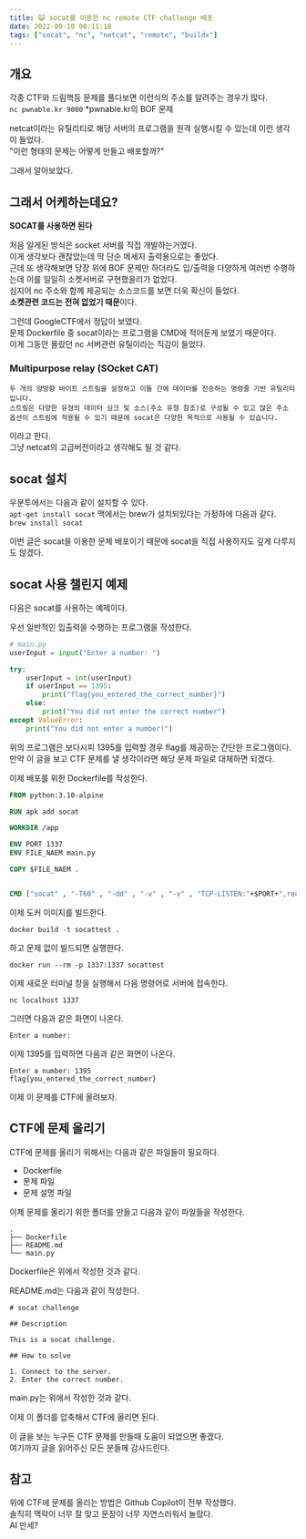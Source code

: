 ```yaml
---
title: 😺 socat를 이용한 nc remote CTF challenge 배포
date: 2022-09-10 00:11:18
tags: ["socat", "nc", "netcat", "remote", "buildx"]
---
```


## 개요
각종 CTF와 드림핵등 문제를 풀다보면 이런식의 주소를 알려주는 경우가 많다.  
`nc pwnable.kr 9000`
*pwnable.kr의 BOF 문제  

netcat이라는 유틸리티로 해당 서버의 프로그램을 원격 실행시킬 수 있는데 이런 생각이 들었다.  
"이런 형태의 문제는 어떻게 만들고 배포할까?"  

그래서 알아보았다.  

## 그래서 어케하는데요?

**SOCAT를 사용하면 된다**

처음 알게된 방식은 socket 서버를 직접 개발하는거였다.  
이게 생각보다 괜찮았는데 딱 단순 메세지 출력용으로는 좋았다.  
근데 또 생각해보면 당장 위에 BOF 문제만 하더라도 입/출력을 다양하게 여러번 수행하는데 이를 일일히 소켓서버로 구현했을리가 없었다.  
심지어 nc 주소와 함께 제공되는 소스코드를 보면 더욱 확신이 들었다.  
**소켓관련 코드는 전혀 없었기 때문**이다.  

그런데 GoogleCTF에서 정답이 보였다.  
문제 Dockerfile 중 socat이라는 프로그램을 CMD에 적어둔게 보였기 때문이다.  
이게 그동안 몰랐던 nc 서버관련 유틸이라는 직감이 들었다.

### Multipurpose relay (SOcket CAT)
```
두 개의 양방향 바이트 스트림을 설정하고 이들 간에 데이터를 전송하는 명령줄 기반 유틸리티입니다.
스트림은 다양한 유형의 데이터 싱크 및 소스(주소 유형 참조)로 구성될 수 있고 많은 주소 옵션이 스트림에 적용될 수 있기 때문에 socat은 다양한 목적으로 사용될 수 있습니다.
```

이라고 한다.  
그냥 netcat의 고급버전이라고 생각해도 될 것 같다.  

## socat 설치

우분투에서는 다음과 같이 설치할 수 있다.  
`apt-get install socat`
맥에서는 brew가 설치되있다는 가정하에 다음과 같다.  
`brew install socat`

이번 글은 socat을 이용한 문제 배포이기 때문에 socat을 직접 사용하지도 깊게 다루지도 않겠다.  

## socat 사용 챌린지 예제


다음은 socat를 사용하는 예제이다.    

우선 일반적인 입출력을 수행하는 프로그램을 작성한다.  

```py
# main.py
userInput = input("Enter a number: ")

try:
    userInput = int(userInput)
    if userInput == 1395:
        print("flag{you_entered_the_correct_number}")
    else:
        print("You did not enter the correct number")
except ValueError:
    print("You did not enter a number!")


```

위의 프로그램은 보다시피 1395를 입력할 경우 flag를 제공하는 간단한 프로그램이다.
만약 이 글을 보고 CTF 문제를 낼 생각이라면 해당 문제 파일로 대체하면 되겠다.  

이제 배포를 위한 Dockerfile를 작성한다.  

```Dockerfile
FROM python:3.10-alpine

RUN apk add socat

WORKDIR /app

ENV PORT 1337
ENV FILE_NAEM main.py

COPY $FILE_NAEM .


CMD ["socat" , "-T60" , "-dd" , "-v" , "-v" , "TCP-LISTEN:"+$PORT+",reuseaddr,fork" , "EXEC:python3 "+$FILE_NAEM+",pty,stderr,setsid,sigint,sane"]
```

이제 도커 이미지를 빌드한다.  

`docker build -t socattest .`

하고 문제 없이 빌드되면 실행한다.  

`docker run --rm -p 1337:1337 socattest`

이제 새로운 터미널 창을 실행해서 다음 명령어로 서버에 접속한다.  

`nc localhost 1337`

그러면 다음과 같은 화면이 나온다.  

```
Enter a number: 
```

이제 1395를 입력하면 다음과 같은 화면이 나온다.  

```
Enter a number: 1395
flag{you_entered_the_correct_number}
```

이제 이 문제를 CTF에 올려보자.

## CTF에 문제 올리기

CTF에 문제를 올리기 위해서는 다음과 같은 파일들이 필요하다.

* Dockerfile
* 문제 파일
* 문제 설명 파일

이제 문제를 올리기 위한 폴더를 만들고 다음과 같이 파일들을 작성한다.  

```
.
├── Dockerfile
├── README.md
└── main.py
```

Dockerfile은 위에서 작성한 것과 같다.

README.md는 다음과 같이 작성한다.  

```
# socat challenge

## Description

This is a socat challenge.

## How to solve

1. Connect to the server.
2. Enter the correct number.
```

main.py는 위에서 작성한 것과 같다.

이제 이 폴더를 압축해서 CTF에 올리면 된다.

이 글을 보는 누구든 CTF 문제를 만들때 도움이 되었으면 좋겠다.  
여기까지 글을 읽어주신 모든 분들께 감사드린다.  

## 참고
위에 CTF에 문제를 올리는 방법은 Github Copilot이 전부 작성했다.  
솔직히 맥락이 너무 잘 맞고 문장이 너무 자연스러워서 놀랐다.  
AI 만세?